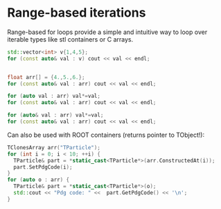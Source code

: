 # Range-based iterations

Range-based for loops provide a simple and intuitive way to loop over iterable types like stl containers or C arrays.

```cpp
std::vector<int> v{1,4,5};
for (const auto& val : v) cout << val << endl;


float arr[] = {4.,5.,6.};
for (const auto& val : arr) cout << val << endl;

for (auto val : arr) val*=val;
for (const auto& val : arr) cout << val << endl;

for (auto& val : arr) val*=val;
for (const auto& val : arr) cout << val << endl;

```
Can also be used with ROOT containers (returns pointer to TObject!):
```cpp
TClonesArray arr("TParticle");
for (int i = 0; i < 10; ++i) {
  TParticle& part = *static_cast<TParticle*>(arr.ConstructedAt(i));
  part.SetPdgCode(i);
}
for (auto o : arr) {
  TParticle& part = *static_cast<TParticle*>(o);
  std::cout << "Pdg code: " <<  part.GetPdgCode() << '\n';
}
```
